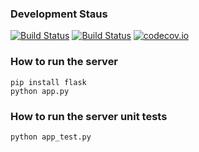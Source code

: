 ### Development Staus
[![Build Status](https://travis-ci.org/crazyguitar/cheatsheet.svg)](https://travis-ci.org/crazyguitar/cheatsheet)
[![Build Status](https://drone.io/github.com/crazyguitar/cheatsheet/status.png)](https://drone.io/github.com/crazyguitar/cheatsheet/latest)
[![codecov.io](https://codecov.io/github/crazyguitar/cheatsheet/coverage.svg?branch=master)](https://codecov.io/github/crazyguitar/cheatsheet?branch=master)

### How to run the server

```
pip install flask
python app.py
```

### How to run the server unit tests
```
python app_test.py
```
